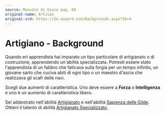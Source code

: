 ```yaml
---
source: Manuale di Gioco pag. 60
original-name: Artisan
original-srd: https://2e.aonprd.com/Backgrounds.aspx?ID=4
---
```


# Artigiano - Background

Quando eri apprendista hai imparato un tipo particolare di artigianato o di
costruzione, apprendendo un'abilità specializzata. Potresti essere stato
l'apprendista di un fabbro che faticava sulla forgia per un tempo infinito, un
giovane sarto che cuciva abiti di ogni tipo o un maestro d'ascia che realizzava
gli scafi delle navi.

Scegli due aumenti di caratteristica. Uno deve essere a **Forza** o
**Intelligenza** e uno è un aumento di caratteristica libero.

Sei addestrato nell'abilità [Artigianato](/abilita/artigianato) e nell'abilità
[Sapienza delle Gilde](/abilita/sapienza). Ottieni il talento di abilità
[Artigianato Specializzato](/talenti/generici/artigianato-specializzato).
